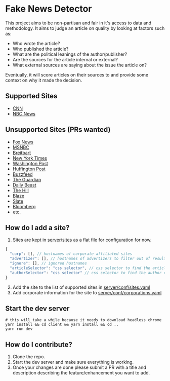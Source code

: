 # Fake News Detector

This project aims to be non-partisan and fair in it's access to data and methodology. It aims to judge an article on quality by looking at factors such as:
- Who wrote the article?
- Who published the article?
- What are the political leanings of the author/publisher?
- Are the sources for the article internal or external?
- What external sources are saying about the issue the article on?

Eventually, it will score articles on their sources to and provide some context on why it made the decision.

## Supported Sites

- [CNN](https://www.cnn.com/)
- [NBC News](https://www.nbcnews.com/)

## Unsupported Sites (PRs wanted)

- [Fox News](http://www.foxnews.com/)
- [MSNBC](http://www.msnbc.com/)
- [Breitbart](http://www.breitbart.com/)
- [New York Times](https://www.nytimes.com/)
- [Washington Post](https://www.washingtonpost.com/)
- [Huffington Post](https://www.huffingtonpost.com/)
- [Buzzfeed](https://www.buzzfeed.com/)
- [The Guardian](https://www.theguardian.com/us)
- [Daily Beast](https://www.thedailybeast.com/)
- [The Hill](http://thehill.com/)
- [Blaze](https://www.theblaze.com/)
- [Slate](https://slate.com/)
- [Bloomberg](https://www.bloomberg.com/)
- etc.

## How do I add a site?

1. Sites are kept in [server/sites](https://github.com/cbelsole/fakenewsdetector/tree/master/server/sites) as a flat file for configuration for now.

```js
{
  "corp": [], // hostnames of corporate affiliated sites
  "advertizer": [], // hostnames of advertizers to filter out of results
  "ignore": [], // ignored hostnames
  "articleSelector": "css selector", // css selector to find the article text
  "authorSelector": "css selector" // css selector to find the author of the article
}
```
2. Add the site to the list of supported sites in [server/conf/sites.yaml](https://github.com/cbelsole/fakenewsdetector/tree/master/server/conf/sites.yaml)
3. Add corporate information for the site to [server/conf/corporations.yaml](https://github.com/cbelsole/fakenewsdetector/tree/master/server/conf/corporations.yaml)

## Start the dev server

```
# this will take a while because it needs to download headless chrome
yarn install && cd client && yarn install && cd ..
yarn run dev
```

## How do I contribute?

1. Clone the repo.
2. Start the dev server and make sure everything is working.
3. Once your changes are done please submit a PR with a title and description describing the feature/enhancement you want to add.
